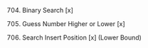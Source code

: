 704. Binary Search [x]

374. Guess Number Higher or Lower [x]

35. Search Insert Position [x] (Lower Bound)

